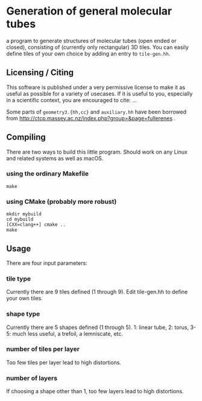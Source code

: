 # Generation of general molecular tubes

a program to generate structures of molecular tubes (open ended or closed),
consisting of (currently only rectangular) 3D tiles.  You can easily define
tiles of your own choice by adding an entry to `tile-gen.hh`.

## Licensing / Citing

This software is published under a very permissive license to make it as useful
as possible for a variety of usecases.  If it is useful to you, especially in a
scientific context, you are encouraged to cite: ...


Some parts of ```geometry3.{hh,cc}``` and ```auxiliary.hh``` have been borrowed from
http://ctcp.massey.ac.nz/index.php?group=&page=fullerenes .


## Compiling

There are two ways to build this little program.  Should work on any Linux and
related systems as well as macOS.

### using the ordinary Makefile

```
make
```

### using CMake (probably more robust)

```
mkdir mybuild
cd mybuild
[CXX=clang++] cmake ..
make
```
## Usage

There are four input parameters:

### tile type

Currently there are 9 tiles defined (1 through 9).  Edit tile-gen.hh to define
your own tiles.

### shape type

Currently there are 5 shapes defined (1 through 5).  1: linear tube, 2: torus,
3-5:  much less useful, a trefoil, a lemniscate, etc.

### number of tiles per layer

Too few tiles per layer lead to high distortions.

### number of layers

If choosing a shape other than 1, too few layers lead to high distortions.

